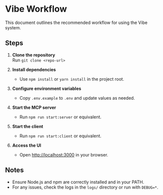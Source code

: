 # Vibe Workflow

This document outlines the recommended workflow for using the Vibe system.

## Steps

1. **Clone the repository**  
   Run `git clone <repo-url>`

2. **Install dependencies**  
   - Use `npm install` or `yarn install` in the project root.

3. **Configure environment variables**  
   - Copy `.env.example` to `.env` and update values as needed.

4. **Start the MCP server**  
   - Run `npm run start:server` or equivalent.

5. **Start the client**  
   - Run `npm run start:client` or equivalent.

6. **Access the UI**  
   - Open [http://localhost:3000](http://localhost:3000) in your browser.

## Notes

- Ensure Node.js and npm are correctly installed and in your PATH.
- For any issues, check the logs in the `logs/` directory or run with `DEBUG=*`.